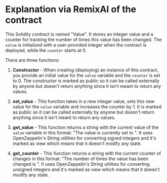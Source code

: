 # Explanation via RemixAI of the contract

This Solidity contract is named "Value". It stores an integer value and a counter for tracking the number of times this value has been changed. The `value` is initialized with a user-provided integer when the contract is deployed, while the `counter` starts at 0.

There are three functions:

1. **Constructor** - When creating (deploying) an instance of this contract, you provide an initial value for the `value` variable and the `counter` is set to 0. The constructor is marked as public so it can be called externally by anyone but doesn't return anything since it isn't meant to return any values.

2. **set_value** - This function takes in a new integer value, sets this new value for the `value` variable and increases the counter by 1. It is marked as public so it can be called externally by anyone but doesn't return anything since it isn't meant to return any values.

3. **get_value** - This function returns a string with the current value of the `value` variable in this format: "The value is currently set to <currentValue>". It uses OpenZeppelin's String utilities for converting signed integers and it's marked as view which means that it doesn't modify any state.

4. **get_counter** - This function returns a string with the current counter of changes in this format: "The number of times the value has been changed is <currentCounter>". It uses OpenZeppelin's String utilities for converting unsigned integers and it's marked as view which means that it doesn't modify any state.

